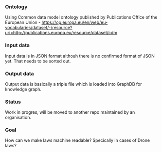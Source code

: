 ### Ontology
Using Common data model ontology published by Publications Office of the European Union - https://op.europa.eu/en/web/eu-vocabularies/dataset/-/resource?uri=http://publications.europa.eu/resource/dataset/cdm

### Input data
Input data is in JSON format althouh there is no confirmed format of JSON yet. That needs to be sorted out.

### Output data
Output data is basically a triple file which is loaded into GraphDB for knowledge graph.


### Status
Work in progres, will be moved to another repo maintained by an organisation. 


### Goal
How can we make laws machine readable? Specically in cases of Drone laws?
